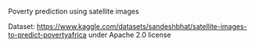 Poverty prediction using satellite images

Dataset: https://www.kaggle.com/datasets/sandeshbhat/satellite-images-to-predict-povertyafrica  under Apache 2.0 license

